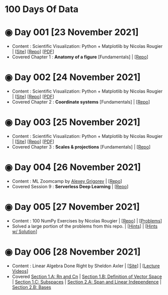 # 100 Days Of Data

# ◉ Day 001 [23 November 2021]
* Content : Scientific Visualization: Python + Matplotlib by Nicolas Rougier | [[Site](https://www.labri.fr/perso/nrougier/scientific-visualization.html)] [[Repo](https://github.com/rougier/scientific-visualization-book)] [[PDF](https://hal.inria.fr/hal-03427242/document)]
* Covered Chapter 1 : __Anatomy of a figure__ [Fundamentals] | [[Repo](https://github.com/rougier/scientific-visualization-book/tree/master/code/anatomy)]

# ◉ Day 002 [24 November 2021]
* Content : Scientific Visualization: Python + Matplotlib by Nicolas Rougier | [[Site](https://www.labri.fr/perso/nrougier/scientific-visualization.html)] [[Repo](https://github.com/rougier/scientific-visualization-book)] [[PDF](https://hal.inria.fr/hal-03427242/document)]
* Covered Chapter 2 : __Coordinate systems__ [Fundamentals] | [[Repo](https://github.com/rougier/scientific-visualization-book/tree/master/code/coordinates)]

# ◉ Day 003 [25 November 2021]
* Content : Scientific Visualization: Python + Matplotlib by Nicolas Rougier | [[Site](https://www.labri.fr/perso/nrougier/scientific-visualization.html)] [[Repo](https://github.com/rougier/scientific-visualization-book)] [[PDF](https://hal.inria.fr/hal-03427242/document)]
* Covered Chapter 3 : __Scales & projections__ [Fundamentals] | [[Repo](https://github.com/rougier/scientific-visualization-book/tree/master/code/scales-projections)]

# ◉ Day 004 [26 November 2021]
* Content : ML Zoomcamp by [Alexey Grigorev](https://alexeygrigorev.com) | [[Repo](https://github.com/alexeygrigorev/mlbookcamp-code/tree/master/course-zoomcamp)]
* Covered Session 9 : __Serverless Deep Learning__ | [[Repo](https://github.com/alexeygrigorev/mlbookcamp-code/tree/master/course-zoomcamp/09-serverless)]

# ◉ Day 005 [27 November 2021]
* Content : 100 NumPy Exercises by Nicolas Rougier | [[Repo](https://github.com/rougier/numpy-100)] | [[Problems](https://github.com/rougier/numpy-100/blob/master/100_Numpy_exercises.md)]
* Solved a large portion of the problems from this repo. | [[Hints](https://github.com/rougier/numpy-100/blob/master/100_Numpy_exercises_with_hints.md)] | [[Hints w/ Solution](https://github.com/rougier/numpy-100/blob/master/100_Numpy_exercises_with_hints_with_solutions.md)]

# ◉ Day 006 [28 November 2021]
* Content : Linear Algebra Done Right by Sheldon Axler | [[Site](https://linear.axler.net/)] | [[Lecture Videos](https://linear.axler.net/LADRvideos.html)]
* Covered [Section 1.A: Rn and Cn](https://www.youtube.com/watch?v=lsRbaLl0PL8) | [Section 1.B: Definition of Vector Space](https://www.youtube.com/watch?v=rk__T8_kVc8) | [Section 1.C: Subspaces](https://www.youtube.com/watch?v=IG-aN3VHr1I) | [Section 2.A: Span and Linear Independence](https://www.youtube.com/watch?v=cRCaud-3AsY) | [Section 2.B: Bases](https://www.youtube.com/watch?v=mksFS97_RMs)

